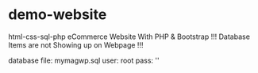 # demo-website
html-css-sql-php
eCommerce Website With PHP & Bootstrap
!!! Database Items are not Showing up on Webpage !!!


database file: mymagwp.sql user: root pass: ''
